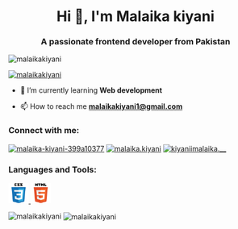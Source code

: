 <h1 align="center">Hi 👋, I'm Malaika kiyani</h1>
<h3 align="center">A passionate frontend developer from Pakistan</h3>

<p align="left"> <img src="https://komarev.com/ghpvc/?username=malaikakiyani&label=Profile%20views&color=0e75b6&style=flat" alt="malaikakiyani" /> </p>

<p align="left"> <a href="https://github.com/ryo-ma/github-profile-trophy"><img src="https://github-profile-trophy.vercel.app/?username=malaikakiyani" alt="malaikakiyani" /></a> </p>

- 🌱 I’m currently learning **Web development**

- 📫 How to reach me **malaikakiyani1@gmail.com**

<h3 align="left">Connect with me:</h3>
<p align="left">
<a href="https://linkedin.com/in/malaika-kiyani-399a10377" target="blank"><img align="center" src="https://raw.githubusercontent.com/rahuldkjain/github-profile-readme-generator/master/src/images/icons/Social/linked-in-alt.svg" alt="malaika-kiyani-399a10377" height="30" width="40" /></a>
<a href="https://fb.com/malaika.kiyani" target="blank"><img align="center" src="https://raw.githubusercontent.com/rahuldkjain/github-profile-readme-generator/master/src/images/icons/Social/facebook.svg" alt="malaika.kiyani" height="30" width="40" /></a>
<a href="https://instagram.com/kiyaniimalaika.__" target="blank"><img align="center" src="https://raw.githubusercontent.com/rahuldkjain/github-profile-readme-generator/master/src/images/icons/Social/instagram.svg" alt="kiyaniimalaika.__" height="30" width="40" /></a>
</p>

<h3 align="left">Languages and Tools:</h3>
<p align="left"> <a href="https://www.w3schools.com/css/" target="_blank" rel="noreferrer"> <img src="https://raw.githubusercontent.com/devicons/devicon/master/icons/css3/css3-original-wordmark.svg" alt="css3" width="40" height="40"/> </a> <a href="https://www.w3.org/html/" target="_blank" rel="noreferrer"> <img src="https://raw.githubusercontent.com/devicons/devicon/master/icons/html5/html5-original-wordmark.svg" alt="html5" width="40" height="40"/> </a> </p>

<p><img align="left" src="https://github-readme-stats.vercel.app/api/top-langs?username=malaikakiyani&show_icons=true&locale=en&layout=compact" alt="malaikakiyani" /></p>

<p>&nbsp;<img align="center" src="https://github-readme-stats.vercel.app/api?username=malaikakiyani&show_icons=true&locale=en" alt="malaikakiyani" /></p>

<!--
**MalaikaKiyani/MalaikaKiyani** is a ✨ _special_ ✨ repository because its `README.md` (this file) appears on your GitHub profile.

Here are some ideas to get you started:

- 🔭 I’m currently working on ...
- 🌱 I’m currently learning ...
- 👯 I’m looking to collaborate on ...
- 🤔 I’m looking for help with ...
- 💬 Ask me about ...
- 📫 How to reach me: ...
- 😄 Pronouns: ...
- ⚡ Fun fact: ...
-->
